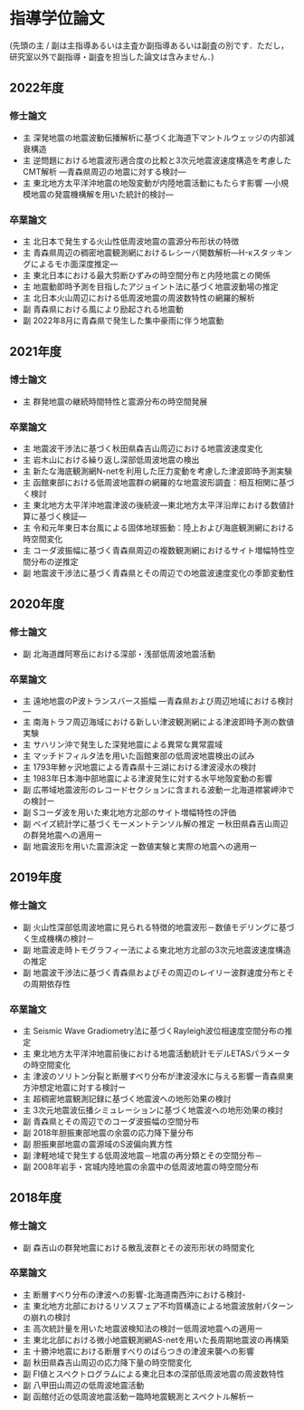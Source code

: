 # 指導学位論文

(先頭の<span class="thesis_main">主</span> / <span class="thesis_sub" >副</span>は主指導あるいは主査か副指導あるいは副査の別です．ただし，研究室以外で副指導・副査を担当した論文は含みません．)

## 2022年度

### 修士論文

- <span class="thesis_main">主</span> 深発地震の地震波動伝播解析に基づく北海道下マントルウェッジの内部減衰構造
- <span class="thesis_main">主</span> 逆問題における地震波形適合度の比較と3次元地震波速度構造を考慮したCMT解析 ―青森県周辺の地震に対する検討―
- <span class="thesis_main">主</span> 東北地方太平洋沖地震の地殻変動が内陸地震活動にもたらす影響 ―小規模地震の発震機構解を用いた統計的検討―

### 卒業論文

- <span class="thesis_main">主</span> 北日本で発生する火山性低周波地震の震源分布形状の特徴
- <span class="thesis_main">主</span> 青森県周辺の稠密地震観測網におけるレシーバ関数解析―H-κスタッキングによるモホ面深度推定―
- <span class="thesis_main">主</span> 東北日本における最大剪断ひずみの時空間分布と内陸地震との関係
- <span class="thesis_main">主</span> 地震動即時予測を目指したアジョイント法に基づく地震波動場の推定
- <span class="thesis_main">主</span> 北日本火山周辺における低周波地震の周波数特性の網羅的解析
- <span class="thesis_sub" >副</span> 青森県における風により励起される地震動
- <span class="thesis_sub" >副</span> 2022年8月に青森県で発生した集中豪雨に伴う地震動	

## 2021年度

### 博士論文

- <span class="thesis_main">主</span> 群発地震の継続時間特性と震源分布の時空間発展

### 卒業論文

- <span class="thesis_main">主</span> 地震波干渉法に基づく秋田県森吉山周辺における地震波速度変化
- <span class="thesis_main">主</span> 岩木山における繰り返し深部低周波地震の検出
- <span class="thesis_main">主</span> 新たな海底観測網N-netを利用した圧力変動を考慮した津波即時予測実験
- <span class="thesis_main">主</span> 函館東部における低周波地震群の網羅的な地震波形調査：相互相関に基づく検討
- <span class="thesis_main">主</span> 東北地方太平洋沖地震津波の後続波―東北地方太平洋沿岸における数値計算に基づく検証―
- <span class="thesis_main">主</span> 令和元年東日本台風による固体地球振動：陸上および海底観測網における時空間変化
- <span class="thesis_main">主</span> コーダ波振幅に基づく青森県周辺の複数観測網におけるサイト増幅特性空間分布の逆推定
- <span class="thesis_sub" >副</span> 地震波干渉法に基づく青森県とその周辺での地震波速度変化の季節変動性

## 2020年度

### 修士論文

- <span class="thesis_sub" >副</span> 北海道雌阿寒岳における深部・浅部低周波地震活動

### 卒業論文

- <span class="thesis_main">主</span> 遠地地震のP波トランスバース振幅 —青森県および周辺地域における検討—
- <span class="thesis_main">主</span> 南海トラフ周辺海域における新しい津波観測網による津波即時予測の数値実験
- <span class="thesis_main">主</span> サハリン沖で発生した深発地震による異常な異常震域
- <span class="thesis_main">主</span> マッチドフィルタ法を用いた函館東部の低周波地震検出の試み
- <span class="thesis_main">主</span> 1793年鯵ヶ沢地震による青森県十三湖における津波浸水の検討
- <span class="thesis_main">主</span> 1983年日本海中部地震による津波発生に対する水平地殻変動の影響
- <span class="thesis_sub" >副</span> 広帯域地震波形のレコードセクションに含まれる波動ー北海道襟裳岬沖での検討ー
- <span class="thesis_sub" >副</span> Sコーダ波を用いた東北地方北部のサイト増幅特性の評価
- <span class="thesis_sub" >副</span> ベイズ統計学に基づくモーメントテンソル解の推定 ー秋田県森吉山周辺の群発地震への適用ー
- <span class="thesis_sub" >副</span> 地震波形を用いた震源決定 ー数値実験と実際の地震への適用ー


## 2019年度

### 修士論文

- <span class="thesis_sub" >副</span> 火山性深部低周波地震に見られる特徴的地震波形－数値モデリングに基づく生成機構の検討－
- <span class="thesis_sub" >副</span> 地震波走時トモグラフィー法による東北地方北部の3次元地震波速度構造の推定
- <span class="thesis_sub" >副</span> 地震波干渉法に基づく青森県およびその周辺のレイリー波群速度分布とその周期依存性

### 卒業論文

- <span class="thesis_main">主</span> Seismic Wave Gradiometry法に基づくRayleigh波位相速度空間分布の推定	
- <span class="thesis_main">主</span> 東北地方太平洋沖地震前後における地震活動統計モデルETASパラメータの時空間変化
- <span class="thesis_main">主</span> 津波のソリトン分裂と断層すべり分布が津波浸水に与える影響ー青森県東方沖想定地震に対する検討ー
- <span class="thesis_main">主</span> 超稠密地震観測記録に基づく地震波への地形効果の検討
- <span class="thesis_main">主</span> 3次元地震波伝播シミュレーションに基づく地震波への地形効果の検討
- <span class="thesis_sub" >副</span> 青森県とその周辺でのコーダ波振幅の空間分布
- <span class="thesis_sub" >副</span> 2018年胆振東部地震の余震の応力降下量分布
- <span class="thesis_sub" >副</span> 胆振東部地震の震源域のS波偏向異方性
- <span class="thesis_sub" >副</span> 津軽地域で発生する低周波地震－地震の再分類とその空間分布－
- <span class="thesis_sub" >副</span> 2008年岩手・宮城内陸地震の余震中の低周波地震の時空間分布

## 2018年度
### 修士論文

- <span class="thesis_sub" >副</span> 森吉山の群発地震における散乱波群とその波形形状の時間変化

### 卒業論文

- <span class="thesis_main">主</span> 断層すべり分布の津波への影響-北海道南西沖における検討-
- <span class="thesis_main">主</span> 東北地方北部におけるリソスフェア不均質構造による地震波放射パターンの崩れの検討
- <span class="thesis_main">主</span> 高次統計量を用いた地震波検知法の検討ー低周波地震への適用ー
- <span class="thesis_main">主</span> 東北北部における微小地震観測網AS-netを用いた長周期地震波の再構築
- <span class="thesis_main">主</span> 十勝沖地震における断層すべりのばらつきの津波来襲への影響
- <span class="thesis_sub" >副</span> 秋田県森吉山周辺の応力降下量の時空間変化	
- <span class="thesis_sub" >副</span> FI値とスペクトログラムによる東北日本の深部低周波地震の周波数特性
- <span class="thesis_sub" >副</span> 八甲田山周辺の低周波地震活動
- <span class="thesis_sub" >副</span> 函館付近の低周波地震活動ー臨時地震観測とスペクトル解析ー
